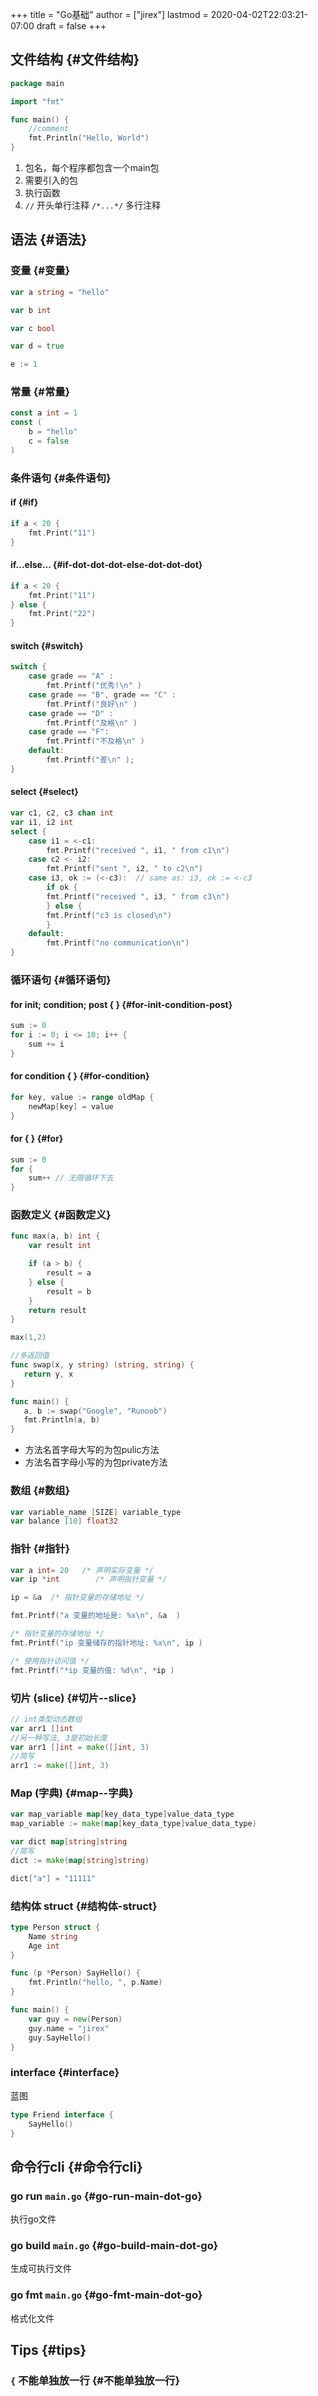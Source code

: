+++
title = "Go基础"
author = ["jirex"]
lastmod = 2020-04-02T22:03:21-07:00
draft = false
+++

## 文件结构 {#文件结构}

```go
package main

import "fmt"

func main() {
    //comment
    fmt.Println("Hello, World")
}
```

1.  包名，每个程序都包含一个main包
2.  需要引入的包
3.  执行函数
4.  `//` 开头单行注释 `/*...*/` 多行注释


## 语法 {#语法}


### 变量 {#变量}

```go
var a string = "hello"

var b int

var c bool

var d = true

e := 1
```


### 常量 {#常量}

```go
const a int = 1
const (
    b = "hello"
    c = false
)
```


### 条件语句 {#条件语句}


#### if {#if}

```go
if a < 20 {
    fmt.Print("11")
}
```


#### if...else... {#if-dot-dot-dot-else-dot-dot-dot}

```go
if a < 20 {
    fmt.Print("11")
} else {
    fmt.Print("22")
}
```


#### switch {#switch}

```go
switch {
    case grade == "A" :
        fmt.Printf("优秀!\n" )
    case grade == "B", grade == "C" :
        fmt.Printf("良好\n" )
    case grade == "D" :
        fmt.Printf("及格\n" )
    case grade == "F":
        fmt.Printf("不及格\n" )
    default:
        fmt.Printf("差\n" );
}
```


#### select {#select}

```go
var c1, c2, c3 chan int
var i1, i2 int
select {
    case i1 = <-c1:
        fmt.Printf("received ", i1, " from c1\n")
    case c2 <- i2:
        fmt.Printf("sent ", i2, " to c2\n")
    case i3, ok := (<-c3):  // same as: i3, ok := <-c3
        if ok {
        fmt.Printf("received ", i3, " from c3\n")
        } else {
        fmt.Printf("c3 is closed\n")
        }
    default:
        fmt.Printf("no communication\n")
}
```


### 循环语句 {#循环语句}


#### for init; condition; post { } {#for-init-condition-post}

```go
sum := 0
for i := 0; i <= 10; i++ {
    sum += i
}
```


#### for condition { } {#for-condition}

```go
for key, value := range oldMap {
    newMap[key] = value
}
```


#### for { } {#for}

```go
sum := 0
for {
    sum++ // 无限循环下去
}
```


### 函数定义 {#函数定义}

```go
func max(a, b) int {
    var result int

    if (a > b) {
        result = a
    } else {
        result = b
    }
    return result
}

max(1,2)

//多返回值
func swap(x, y string) (string, string) {
   return y, x
}

func main() {
   a, b := swap("Google", "Runoob")
   fmt.Println(a, b)
}
```

-   方法名首字母大写的为包pulic方法
-   方法名首字母小写的为包private方法


### 数组 {#数组}

```go
var variable_name [SIZE] variable_type
var balance [10] float32
```


### 指针 {#指针}

```go
var a int= 20   /* 声明实际变量 */
var ip *int        /* 声明指针变量 */

ip = &a  /* 指针变量的存储地址 */

fmt.Printf("a 变量的地址是: %x\n", &a  )

/* 指针变量的存储地址 */
fmt.Printf("ip 变量储存的指针地址: %x\n", ip )

/* 使用指针访问值 */
fmt.Printf("*ip 变量的值: %d\n", *ip )
```


### 切片 (slice) {#切片--slice}

```go
// int类型动态数组
var arr1 []int
//另一种写法, 3是初始长度
var arr1 []int = make([]int, 3)
//简写
arr1 := make([]int, 3)
```


### Map (字典) {#map--字典}

```go
var map_variable map[key_data_type]value_data_type
map_variable := make(map[key_data_type]value_data_type)

var dict map[string]string
//简写
dict := make(map[string]string)

dict["a"] = "11111"
```


### 结构体 struct {#结构体-struct}

```go
type Person struct {
    Name string
    Age int
}

func (p *Person) SayHello() {
    fmt.Println("hello, ", p.Name)
}

func main() {
    var guy = new(Person)
    guy.name = "jirex"
    guy.SayHello()
}
```


### interface {#interface}

蓝图

```go
type Friend interface {
    SayHello()
}
```


## 命令行cli {#命令行cli}


### go run `main.go` {#go-run-main-dot-go}

执行go文件


### go build `main.go` {#go-build-main-dot-go}

生成可执行文件


### go fmt `main.go` {#go-fmt-main-dot-go}

格式化文件


## Tips {#tips}


### `{` 不能单独放一行 {#不能单独放一行}
